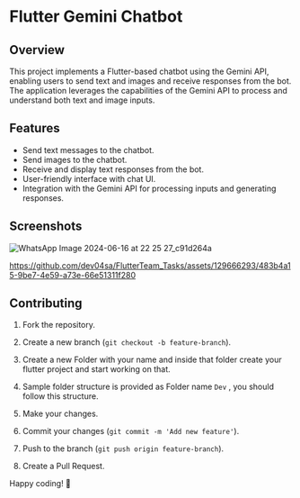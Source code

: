 # Flutter Gemini Chatbot

## Overview

This project implements a Flutter-based chatbot using the Gemini API, enabling users to send text and images and receive responses from the bot. The application leverages the capabilities of the Gemini API to process and understand both text and image inputs.

## Features

- Send text messages to the chatbot.
- Send images to the chatbot.
- Receive and display text responses from the bot.
- User-friendly interface with chat UI.
- Integration with the Gemini API for processing inputs and generating responses.

## Screenshots
![WhatsApp Image 2024-06-16 at 22 25 27_c91d264a](https://github.com/dev04sa/FlutterTeam_Tasks/assets/129666293/532ab29b-412f-40ca-97c5-ec3e3791b34d)




https://github.com/dev04sa/FlutterTeam_Tasks/assets/129666293/483b4a15-9be7-4e59-a73e-66e51311f280





## Contributing

1. Fork the repository.
2. Create a new branch (`git checkout -b feature-branch`).
3. Create a new Folder with your name and inside that folder create your flutter project and start working on that.
3. Sample folder structure is provided as Folder name `Dev` , you should follow this structure.
 
3. Make your changes.
4. Commit your changes (`git commit -m 'Add new feature'`).
5. Push to the branch (`git push origin feature-branch`).
6. Create a Pull Request.



Happy coding! 🚀









